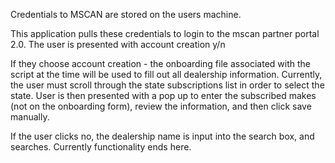 Credentials to MSCAN are stored on the users machine.

This application pulls these credentials to login to the mscan partner portal 2.0. The user is presented with account creation y/n 

If they choose account creation - the onboarding file associated with the script at the time will be used to fill out all dealership information. Currently, the user must scroll through the state subscriptions list in order to select the state. User is then presented with a pop up to enter the subscribed makes (not on the onboarding form), review the information, and then click save manually.

If the user clicks no, the dealership name is input into the search box, and searches. Currently functionality ends here.

